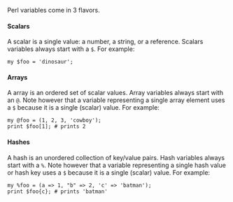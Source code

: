 Perl variables come in 3 flavors.

#### Scalars
A scalar is a single value: a number, a string, or a reference.  Scalars
variables always start with a <code>$</code>.  For example:

    my $foo = 'dinosaur';

#### Arrays
A array is an ordered set of scalar values.  Array variables always start with
an `@`.  Note however that a variable representing a single array element uses
a `$` because it is a single (scalar) value.  For example:

    my @foo = (1, 2, 3, 'cowboy');
    print $foo[1]; # prints 2


#### Hashes
A hash is an unordered collection of key/value pairs.  Hash variables always
start with a `%`.  Note however that a variable representing a single hash
value or hash key uses a `$` because it is a single (scalar) value.  For example:

    my %foo = (a => 1, "b" => 2, 'c' => 'batman');
    print $foo{c}; # prints 'batman'
